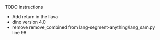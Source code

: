

TODO instructions
- Add return in the llava
- dino version 4.0 
- remove remove_combined from lang-segment-anything/lang_sam.py line 98